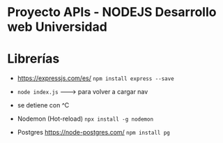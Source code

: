 # Proyecto APIs - NODEJS Desarrollo web Universidad

# Librerías

- https://expressjs.com/es/ `npm install express --save`

- `node index.js`  ---> para volver a cargar nav
- se detiene con ^C

- Nodemon (Hot-reload) `npx install -g nodemon`

- Postgres https://node-postgres.com/ `npm install pg`